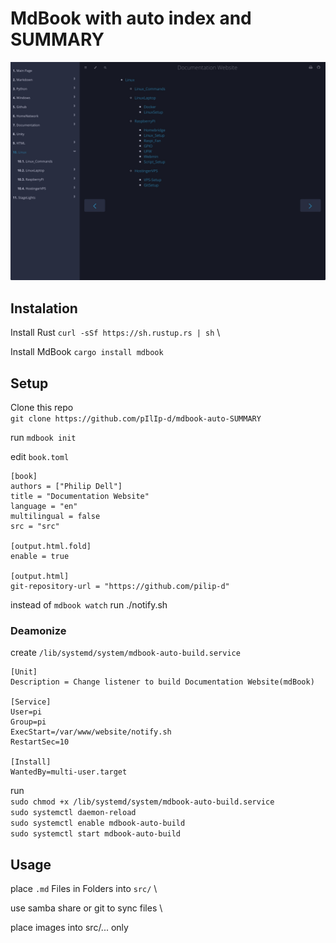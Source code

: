 # MdBook with auto index and SUMMARY

![Demo](demo.jpeg)

## Instalation

Install Rust `curl -sSf https://sh.rustup.rs | sh` \

Install MdBook `cargo install mdbook`

## Setup

Clone this repo  
`git clone https://github.com/pIlIp-d/mdbook-auto-SUMMARY`

run `mdbook init`

edit `book.toml`

```config
[book]
authors = ["Philip Dell"]
title = "Documentation Website"
language = "en"
multilingual = false
src = "src"

[output.html.fold]
enable = true

[output.html]
git-repository-url = "https://github.com/pilip-d"

```

instead of `mdbook watch` run ./notify.sh

### Deamonize

create `/lib/systemd/system/mdbook-auto-build.service`
```config
[Unit]
Description = Change listener to build Documentation Website(mdBook)

[Service]
User=pi
Group=pi
ExecStart=/var/www/website/notify.sh
RestartSec=10

[Install]
WantedBy=multi-user.target
```
run \
`sudo chmod +x /lib/systemd/system/mdbook-auto-build.service` \
`sudo systemctl daemon-reload` \
`sudo systemctl enable mdbook-auto-build` \
`sudo systemctl start mdbook-auto-build`

## Usage

place `.md` Files in Folders into `src/` \

use samba share or git to sync files \

place images into src/... only
